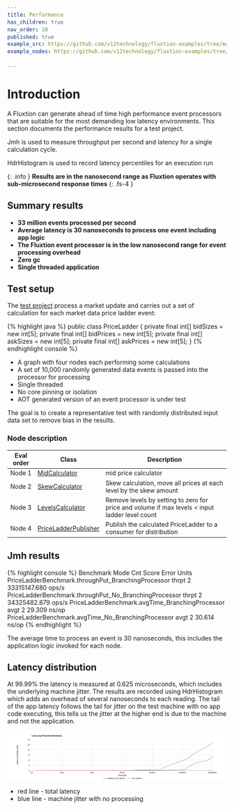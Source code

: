 ```yaml
---
title: Performance
has_children: true
nav_order: 10
published: true
example_src: https://github.com/v12technology/fluxtion-examples/tree/main/jmh
example_nodes: https://github.com/v12technology/fluxtion-examples/tree/main/jmh/src/main/java/com/fluxtion/example/jmh/pricer/node

---
```


# Introduction

A Fluxtion can generate ahead of time high performance event processors that are suitable for the most demanding low 
latency environments. This section documents the performance results for a test project. 

Jmh is used to measure throughput per second and latency for a single calculation cycle. 

HdrHistogram is used to record latency percentiles for an execution run

{: .info }
**Results are in the nanosecond range as Fluxtion operates with sub-microsecond response times**
{: .fs-4 }

## Summary results

* **33 million events processed per second** 
* **Average latency is 30 nanoseconds to process one event including app logic** 
* **The Fluxtion event processor is in the low nanosecond range for event processing overhead**
* **Zero gc**
* **Single threaded application**

## Test setup

The [test project]({{page.example_src}}) process a market update and carries out a set of calculation for each
market data price ladder event:

{% highlight java %}
public class PriceLadder {
    private final int[] bidSizes = new int[5];
    private final int[] bidPrices = new int[5];
    private final int[] askSizes = new int[5];
    private final int[] askPrices = new int[5];
}
{% endhighlight console %}

* A graph with four nodes each performing some calculations
* A set of 10,000 randomly generated data events is passed into the processor for processing
* Single threaded
* No core pinning or isolation
* AOT generated version of an event processor is under test

The goal is to create a representative test with randomly distributed input data set to remove bias in the results.  

### Node description

| Eval order  | Class                                                                    | Description                                                                                    |
|-------------|--------------------------------------------------------------------------|------------------------------------------------------------------------------------------------|
| Node 1      | [MidCalculator]({{page.example_nodes}}/MidCalculator.java)               | mid price calculator                                                                           |
| Node 2      | [SkewCalculator]({{page.example_nodes}}/SkewCalculator.java)             | Skew calculation, move all prices at each level by the skew amount                             |
| Node 3      | [LevelsCalculator]({{page.example_nodes}}/LevelsCalculator.java)         | Remove levels by setting to zero for price and volume if max levels < input ladder level count |
| Node 4      | [PriceLadderPublisher]({{page.example_nodes}}/PriceLadderPublisher.java) | Publish the calculated PriceLadder to a consumer for distribution                              |

## Jmh results

{% highlight console %}
Benchmark                                               Mode  Cnt         Score   Error  Units
PriceLadderBenchmark.throughPut_BranchingProcessor     thrpt    2  33315147.680          ops/s
PriceLadderBenchmark.throughPut_No_BranchingProcessor  thrpt    2  34325482.879          ops/s
PriceLadderBenchmark.avgTime_BranchingProcessor         avgt    2        29.309          ns/op
PriceLadderBenchmark.avgTime_No_BranchingProcessor      avgt    2        30.614          ns/op
{% endhighlight %}

The average time to process an event is 30 nanoseconds, this includes the application logic  invoked for each node.

## Latency distribution 
At 99.99% the latency is measured at 0.625 microseconds, which includes the underlying machine jitter. The results are 
recorded using HdrHistogram which adds an overhead of several nanoseconds to each reading. The tail of the app latency 
follows the tail for jitter on the test machine with no app code executing, this tells us the jitter at the higher 
end is due to the machine and not the application.

![](../images/latyency.png)

* red line - total latency
* blue line - machine jitter with no processing